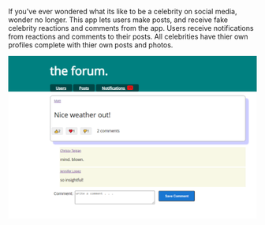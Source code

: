 If you've ever wondered what its like to be a celebrity on social media, wonder no longer. This app lets users make posts, and receive fake celebrity reactions and comments from the app. Users receive notifications from reactions and comments to their posts. All celebrities have thier own profiles complete with thier own posts and photos.

![Alt text](public/Capture.PNG?raw=true "Title")
